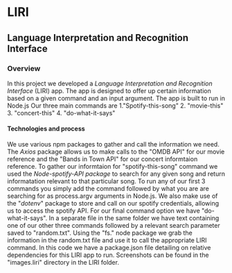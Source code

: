 # LIRI
## Language Interpretation and Recognition Interface

### Overview
In this project we developed a _Language Interpretation and Recognition Interface_ (LIRI) app. The app is designed to offer up 
certain information based on a given command and an input argument. The app is built to run in Node.js Our three main 
commands are 
1."Spotify-this-song" 
2. "movie-this" 
3. "concert-this"
4. "do-what-it-says"


#### Technologies and process
We use various npm packages to gather and call the information we need. The _Axios_ package allows us to make calls to the "OMDB API" for our movie reference and the "Bands in Town API" for our concert informtaion reference. 
To gather our informtaion for "spotify-this-song" command we used 
the _Node-spotify-API package_ to search for any given song and return informatation relevant to that particular song. To run any of our first 3 commands you simply add the command followed by what you are are searching for as process.argv arguments in
Node.js. We also make use of the "_dotenv_" package to store and call on our spotify credentials, allowing us to access the 
spotify API. For our final command option we have "do-what-it-says". In a separate file in the same folder we have text 
containing one of our other three commands followed by a relevant search parameter saved to "random.txt". Using the "fs." node 
package we grab the information in the random.txt file and use it to call the appropriate LIRI command. In this code we have a
package.json file detailing on relative dependencies for this LIRI app to run. Screenshots can be found in the "images.liri" directory in the LIRI folder.


